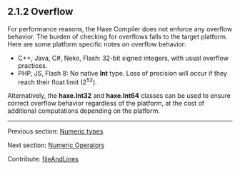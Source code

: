 ## 2.1.2 Overflow

For performance reasons, the Haxe Compiler does not enforce any overflow behavior.  The burden of checking for overflows falls to the target platform. Here are some platform specific notes on overflow behavior:



 * C++, Java, C#, Neko, Flash: 32-bit signed integers, with usual overflow practices. 
 * PHP, JS, Flash 8: No native **Int** type.  Loss of precision will occur if they reach their float limit (2<sup>52</sup>).



Alternatively, the **haxe.Int32** and **haxe.Int64** classes can be used to ensure correct overflow behavior regardless of the platform, at the cost of additional computations depending on the platform.

---

Previous section: [Numeric types](types-numeric-types.md)

Next section: [Numeric Operators](types-numeric-operators.md)

Contribute: [fileAndLines](https://github.com/HaxeFoundation/HaxeManual/blob/master/02-types.tex#L52-52)